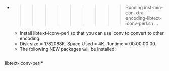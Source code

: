 * >>>>>>>>> Running inst-min-con-xtra-encoding-libtext-iconv-perl.sh ...
  * Install libtext-iconv-perl so that you can use iconv to convert to other encoding.
  * Disk size = 1782088K. Space Used = 4K. Runtime = 00:00:00:00.
  * The following NEW packages will be installed:
  ```bash
libtext-iconv-perl*
  ```
